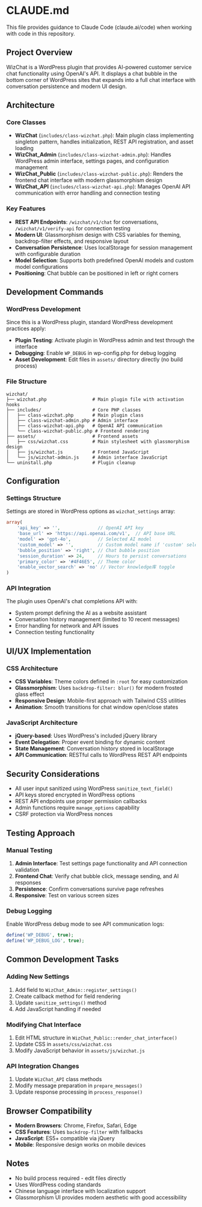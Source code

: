 # CLAUDE.md

This file provides guidance to Claude Code (claude.ai/code) when working with code in this repository.

## Project Overview

WizChat is a WordPress plugin that provides AI-powered customer service chat functionality using OpenAI's API. It displays a chat bubble in the bottom corner of WordPress sites that expands into a full chat interface with conversation persistence and modern UI design.

## Architecture

### Core Classes

- **WizChat** (`includes/class-wizchat.php`): Main plugin class implementing singleton pattern, handles initialization, REST API registration, and asset loading
- **WizChat_Admin** (`includes/class-wizchat-admin.php`): Handles WordPress admin interface, settings pages, and configuration management
- **WizChat_Public** (`includes/class-wizchat-public.php`): Renders the frontend chat interface with modern glassmorphism design
- **WizChat_API** (`includes/class-wizchat-api.php`): Manages OpenAI API communication with error handling and connection testing

### Key Features

- **REST API Endpoints**: `/wizchat/v1/chat` for conversations, `/wizchat/v1/verify-api` for connection testing
- **Modern UI**: Glassmorphism design with CSS variables for theming, backdrop-filter effects, and responsive layout
- **Conversation Persistence**: Uses localStorage for session management with configurable duration
- **Model Selection**: Supports both predefined OpenAI models and custom model configurations
- **Positioning**: Chat bubble can be positioned in left or right corners

## Development Commands

### WordPress Development

Since this is a WordPress plugin, standard WordPress development practices apply:

- **Plugin Testing**: Activate plugin in WordPress admin and test through the interface
- **Debugging**: Enable `WP_DEBUG` in wp-config.php for debug logging
- **Asset Development**: Edit files in `assets/` directory directly (no build process)

### File Structure

```
wizchat/
├── wizchat.php                 # Main plugin file with activation hooks
├── includes/                   # Core PHP classes
│   ├── class-wizchat.php       # Main plugin class
│   ├── class-wizchat-admin.php # Admin interface
│   ├── class-wizchat-api.php   # OpenAI API communication
│   └── class-wizchat-public.php # Frontend rendering
├── assets/                     # Frontend assets
│   ├── css/wizchat.css         # Main stylesheet with glassmorphism design
│   ├── js/wizchat.js           # Frontend JavaScript
│   └── js/wizchat-admin.js     # Admin interface JavaScript
└── uninstall.php               # Plugin cleanup
```

## Configuration

### Settings Structure

Settings are stored in WordPress options as `wizchat_settings` array:

```php
array(
    'api_key' => '',              // OpenAI API key
    'base_url' => 'https://api.openai.com/v1',  // API base URL
    'model' => 'gpt-4o',          // Selected AI model
    'custom_model' => '',         // Custom model name if 'custom' selected
    'bubble_position' => 'right', // Chat bubble position
    'session_duration' => 24,     // Hours to persist conversations
    'primary_color' => '#4F46E5', // Theme color
    'enable_vector_search' => 'no' // Vector knowledge库 toggle
)
```

### API Integration

The plugin uses OpenAI's chat completions API with:
- System prompt defining the AI as a website assistant
- Conversation history management (limited to 10 recent messages)
- Error handling for network and API issues
- Connection testing functionality

## UI/UX Implementation

### CSS Architecture

- **CSS Variables**: Theme colors defined in `:root` for easy customization
- **Glassmorphism**: Uses `backdrop-filter: blur()` for modern frosted glass effect
- **Responsive Design**: Mobile-first approach with Tailwind CSS utilities
- **Animation**: Smooth transitions for chat window open/close states

### JavaScript Architecture

- **jQuery-based**: Uses WordPress's included jQuery library
- **Event Delegation**: Proper event binding for dynamic content
- **State Management**: Conversation history stored in localStorage
- **API Communication**: RESTful calls to WordPress REST API endpoints

## Security Considerations

- All user input sanitized using WordPress `sanitize_text_field()`
- API keys stored encrypted in WordPress options
- REST API endpoints use proper permission callbacks
- Admin functions require `manage_options` capability
- CSRF protection via WordPress nonces

## Testing Approach

### Manual Testing

1. **Admin Interface**: Test settings page functionality and API connection validation
2. **Frontend Chat**: Verify chat bubble click, message sending, and AI responses
3. **Persistence**: Confirm conversations survive page refreshes
4. **Responsive**: Test on various screen sizes

### Debug Logging

Enable WordPress debug mode to see API communication logs:
```php
define('WP_DEBUG', true);
define('WP_DEBUG_LOG', true);
```

## Common Development Tasks

### Adding New Settings

1. Add field to `WizChat_Admin::register_settings()`
2. Create callback method for field rendering
3. Update `sanitize_settings()` method
4. Add JavaScript handling if needed

### Modifying Chat Interface

1. Edit HTML structure in `WizChat_Public::render_chat_interface()`
2. Update CSS in `assets/css/wizchat.css`
3. Modify JavaScript behavior in `assets/js/wizchat.js`

### API Integration Changes

1. Update `WizChat_API` class methods
2. Modify message preparation in `prepare_messages()`
3. Update response processing in `process_response()`

## Browser Compatibility

- **Modern Browsers**: Chrome, Firefox, Safari, Edge
- **CSS Features**: Uses `backdrop-filter` with fallbacks
- **JavaScript**: ES5+ compatible via jQuery
- **Mobile**: Responsive design works on mobile devices

## Notes

- No build process required - edit files directly
- Uses WordPress coding standards
- Chinese language interface with localization support
- Glassmorphism UI provides modern aesthetic with good accessibility